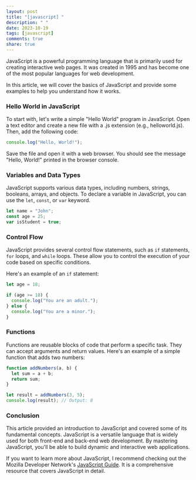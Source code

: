 ```yaml
---
layout: post
title: "[javascript] "
description: " "
date: 2023-10-19
tags: [javascript]
comments: true
share: true
---
```


JavaScript is a powerful programming language that is primarily used for creating interactive web pages. It was created in 1995 and has become one of the most popular languages for web development.

In this article, we will cover the basics of JavaScript and provide some examples to help you understand how it works.

### Hello World in JavaScript

To start with, let's write a simple "Hello World" program in JavaScript. Open a text editor and create a new file with a .js extension (e.g., helloworld.js). Then, add the following code:

```javascript
console.log("Hello, World!");
```

Save the file and open it with a web browser. You should see the message "Hello, World!" printed in the browser console.

### Variables and Data Types

JavaScript supports various data types, including numbers, strings, booleans, arrays, and objects. To declare a variable in JavaScript, you can use the `let`, `const`, or `var` keyword.

```javascript
let name = "John";
const age = 25;
var isStudent = true;
```

### Control Flow

JavaScript provides several control flow statements, such as `if` statements, `for` loops, and `while` loops. These allow you to control the execution of your code based on specific conditions.

Here's an example of an `if` statement:

```javascript
let age = 18;

if (age >= 18) {
  console.log("You are an adult.");
} else {
  console.log("You are a minor.");
}
```

### Functions

Functions are reusable blocks of code that perform a specific task. They can accept arguments and return values. Here's an example of a simple function that adds two numbers:

```javascript
function addNumbers(a, b) {
  let sum = a + b;
  return sum;
}

let result = addNumbers(3, 5);
console.log(result); // Output: 8
```

### Conclusion

This article provided an introduction to JavaScript and covered some of its fundamental concepts. JavaScript is a versatile language that is widely used for both front-end and back-end web development. By mastering JavaScript, you'll be able to build dynamic and interactive web applications.

If you want to learn more about JavaScript, I recommend checking out the Mozilla Developer Network's [JavaScript Guide](https://developer.mozilla.org/en-US/docs/Web/JavaScript/Guide). It is a comprehensive resource that covers JavaScript in detail.